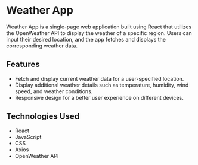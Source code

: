 # Weather App

Weather App is a single-page web application built using React that utilizes the OpenWeather API to display the weather of a specific region. Users can input their desired location, and the app fetches and displays the corresponding weather data.

## Features
- Fetch and display current weather data for a user-specified location.
- Display additional weather details such as temperature, humidity, wind speed, and weather conditions.
- Responsive design for a better user experience on different devices.

## Technologies Used
- React
- JavaScript
- CSS
- Axios
- OpenWeather API
